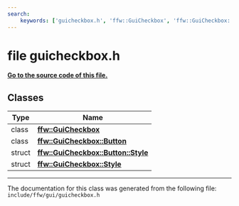 ```yaml
---
search:
    keywords: ['guicheckbox.h', 'ffw::GuiCheckbox', 'ffw::GuiCheckbox::Button', 'ffw::GuiCheckbox::Button::Style', 'ffw::GuiCheckbox::Style']
---
```


# file guicheckbox.h

**[Go to the source code of this file.](guicheckbox_8h_source.md)**
## Classes

|Type|Name|
|-----|-----|
|class|[**ffw::GuiCheckbox**](classffw_1_1_gui_checkbox.md)|
|class|[**ffw::GuiCheckbox::Button**](classffw_1_1_gui_checkbox_1_1_button.md)|
|struct|[**ffw::GuiCheckbox::Button::Style**](structffw_1_1_gui_checkbox_1_1_button_1_1_style.md)|
|struct|[**ffw::GuiCheckbox::Style**](structffw_1_1_gui_checkbox_1_1_style.md)|




----------------------------------------
The documentation for this class was generated from the following file: `include/ffw/gui/guicheckbox.h`
